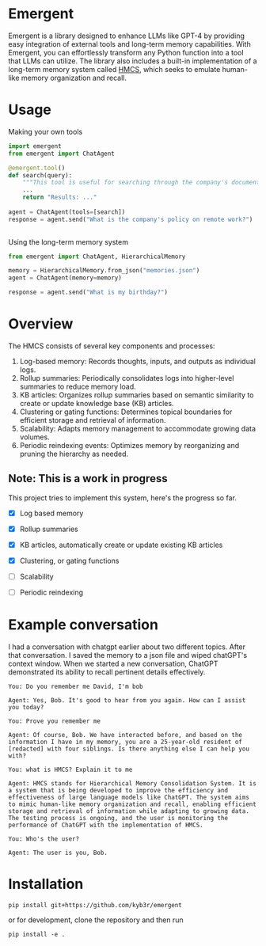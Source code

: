 # Emergent

Emergent is a library designed to enhance LLMs like GPT-4 by providing easy integration of external tools and long-term memory capabilities. With Emergent, you can effortlessly transform any Python function into a tool that LLMs can utilize. The library also includes a built-in implementation of a long-term memory system called [HMCS](https://github.com/daveshap/HierarchicalMemoryConsolidationSystem), which seeks to emulate human-like memory organization and recall. 

# Usage

Making your own tools

```python
import emergent
from emergent import ChatAgent

@emergent.tool()
def search(query):
    """This tool is useful for searching through the company's documents."""
    ...
    return "Results: ..."
   
agent = ChatAgent(tools=[search])
response = agent.send("What is the company's policy on remote work?")
    
```

Using the long-term memory system

```python
from emergent import ChatAgent, HierarchicalMemory

memory = HierarchicalMemory.from_json("memories.json")
agent = ChatAgent(memory=memory)

response = agent.send("What is my birthday?")
```



# Overview

The HMCS consists of several key components and processes:

1. Log-based memory: Records thoughts, inputs, and outputs as individual logs.
2. Rollup summaries: Periodically consolidates logs into higher-level summaries to reduce memory load.
3. KB articles: Organizes rollup summaries based on semantic similarity to create or update knowledge base (KB) articles.
4. Clustering or gating functions: Determines topical boundaries for efficient storage and retrieval of information.
5. Scalability: Adapts memory management to accommodate growing data volumes.
6. Periodic reindexing events: Optimizes memory by reorganizing and pruning the hierarchy as needed.


## Note: This is a work in progress

This project tries to implement this system, here's the progress so far.
- [x] Log based memory
- [x] Rollup summaries 
- [x] KB articles, automatically create or update existing KB articles
- [x] Clustering, or gating functions
- [ ] Scalability
- [ ] Periodic reindexing



# Example conversation

I had a conversation with chatgpt earlier about two different topics. After that conversation. I saved the memory to a json file and wiped chatGPT's context window. When we started a new conversation, ChatGPT demonstrated its ability to recall pertinent details effectively.

```
You: Do you remember me David, I'm bob

Agent: Yes, Bob. It's good to hear from you again. How can I assist you today?

You: Prove you remember me

Agent: Of course, Bob. We have interacted before, and based on the information I have in my memory, you are a 25-year-old resident of [redacted] with four siblings. Is there anything else I can help you with?

You: what is HMCS? Explain it to me

Agent: HMCS stands for Hierarchical Memory Consolidation System. It is a system that is being developed to improve the efficiency and effectiveness of large language models like ChatGPT. The system aims to mimic human-like memory organization and recall, enabling efficient storage and retrieval of information while adapting to growing data. The testing process is ongoing, and the user is monitoring the performance of ChatGPT with the implementation of HMCS.

You: Who's the user?

Agent: The user is you, Bob.

```

# Installation
```
pip install git+https://github.com/kyb3r/emergent
```

or for development, clone the repository and then run
```
pip install -e .
```
